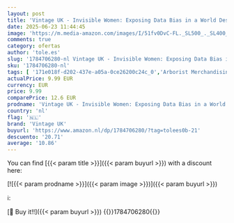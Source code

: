 ```yaml
---
layout: post
title: 'Vintage UK - Invisible Women: Exposing Data Bias in a World Designed for Men: the Sunday Times number one bestseller exposing the gender bias women face every day'
date: 2025-06-23 11:44:45
image: 'https://m.media-amazon.com/images/I/51fv0DvC-FL._SL500_._SL400_.jpg'
comments: true
category: ofertas
author: 'tole.es'
slug: '1784706280-nl Vintage UK - Invisible Women: Exposing Data Bias in a...'
sku: '1784706280-nl'
tags: [ '171e018f-d202-437e-a05a-0ce26200c24c_0','Arborist Merchandising Root','Boeken','Encyclopedieën & handleidingen voor kinderen','Encyclopedieën voor jongvolwassenen','Engelstalige boeken','Featured Categories','Industrieën','Interviews','Journalistiek','Kinderboeken','Literaire essays & briefwisselingen','Literatuur & fictie','Mediaresearch','Naslagwerken','Naslagwerken over schrijven','Naslagwerken voor kinderen','Onderwijs & referentie voor kinderen','Onderwijs- & referentiemateriaal voor jongvolwassenen','Politiek & overheid','Politiek, filosofie & sociale wetenschappen','Referentie voor journalistiek en non-fictie','Referentie voor sociologie','Referentiemateriaal voor jongvolwassenen','Schrijf-, onderzoek- & publicatiegidsen','Self Service','Sociale wetenschappen','Sociologie','Special Features Stores','Specifieke onderwerpen politiek & overheid','Tieners & jongvolwassenen','Vrouwenstudies','Wetenschap, natuur & wiskunde','Woorden, taal & grammatica','Zakenwereld & economie','vintage uk','🇳🇱', ]
actualPrice: 9.99 EUR
currency: EUR
price: 9.99
comparePrice: 12.6 EUR
prodname: 'Vintage UK - Invisible Women: Exposing Data Bias in a World Designed for Men: the Sunday Times number one bestseller exposing the gender bias women face every day'
country: 'nl'
flag: '🇳🇱'
brand: 'Vintage UK'
buyurl: 'https://www.amazon.nl/dp/1784706280/?tag=tolees0b-21'
descuento: '20.71'
average: '10.86'
---
```


You can find [{{< param title >}}]({{< param buyurl >}}) with a discount here:

[![{{< param prodname >}}]({{< param image >}})]({{< param buyurl >}})

ℹ️:


[🛒 Buy it!!]({{< param buyurl >}})
{{<world>}}1784706280{{</world>}}
